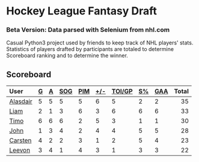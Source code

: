 # Hockey League Fantasy Draft
### Beta Version: Data parsed with Selenium from nhl.com
Casual Python3 project used by friends to keep track of NHL players' stats. Statistics of players drafted by participants are totaled to determine Scoreboard ranking and to determine the winner.
## Scoreboard
| User | [G](https://github.com/llevasseur/fantasy-hockey-league/blob/main/beta/STANDINGS.md#goals) | [A](https://github.com/llevasseur/fantasy-hockey-league/blob/main/beta/STANDINGS.md#assists) | [SOG](https://github.com/llevasseur/fantasy-hockey-league/blob/main/beta/STANDINGS.md#shots-on-goal) | [PIM](https://github.com/llevasseur/fantasy-hockey-league/blob/main/beta/STANDINGS.md#penalties-in-minutes) | [+/-](https://github.com/llevasseur/fantasy-hockey-league/blob/main/beta/STANDINGS.md#plus--minus) | [TOI/GP](https://github.com/llevasseur/fantasy-hockey-league/blob/main/beta/STANDINGS.md#time-played-in-minutes) | [S%](https://github.com/llevasseur/fantasy-hockey-league/blob/main/beta/STANDINGS.md#save-percentage) | [GAA](https://github.com/llevasseur/fantasy-hockey-league/blob/main/beta/STANDINGS.md#goals-against-average) | Total |
| :--- | ---- | ---- | ---- | ---- | ---- | ---- | ---- | ---- |  -----: |
| [Alasdair](https://github.com/llevasseur/fantasy-hockey-league/blob/main/beta/ROSTERS.md#Alasdair) | 5 | 5 | 5 | 5 | 6 | 5 | 2 | 2 | 35 |
| [Liam](https://github.com/llevasseur/fantasy-hockey-league/blob/main/beta/ROSTERS.md#Liam) | 2 | 1 | 3 | 6 | 3 | 6 | 6 | 6 | 33 |
| [Timo](https://github.com/llevasseur/fantasy-hockey-league/blob/main/beta/ROSTERS.md#Timo) | 6 | 6 | 6 | 2 | 5 | 3 | 1 | 1 | 30 |
| [John](https://github.com/llevasseur/fantasy-hockey-league/blob/main/beta/ROSTERS.md#John) | 1 | 3 | 4 | 2 | 4 | 4 | 5 | 5 | 28 |
| [Carsten](https://github.com/llevasseur/fantasy-hockey-league/blob/main/beta/ROSTERS.md#Carsten) | 4 | 2 | 2 | 3 | 1 | 2 | 5 | 4 | 23 |
| [Leevon](https://github.com/llevasseur/fantasy-hockey-league/blob/main/beta/ROSTERS.md#Leevon) | 3 | 4 | 1 | 4 | 3 | 1 | 3 | 3 | 22 |
